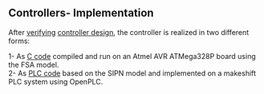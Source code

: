 ## Controllers- Implementation

After [verifying](../validation_and_verification) [controller design](../design), the controller is realized in two different forms:  

1- As [C code](./atmega328p) compiled and run on an Atmel AVR ATMega328P board using the FSA model.  
2- As [PLC code](./OpenPLC) based on the SIPN model and implemented on a makeshift PLC system using OpenPLC.  
